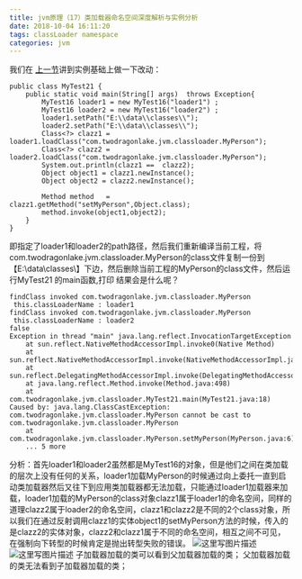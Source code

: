 ```yaml
---
title: jvm原理（17）类加载器命名空间深度解析与实例分析
date: 2018-10-04 16:11:20
tags: classLoader namespace
categories: jvm
---
```


我们在 [上一节](https://blog.csdn.net/wzq6578702/article/details/79829341)讲到实例基础上做一下改动：

```
public class MyTest21 {
    public static void main(String[] args)  throws Exception{
        MyTest16 loader1 = new MyTest16("loader1") ;
        MyTest16 loader2 = new MyTest16("loader2") ;
        loader1.setPath("E:\\data\\classes\\");
        loader2.setPath("E:\\data\\classes\\");
        Class<?> clazz1 = loader1.loadClass("com.twodragonlake.jvm.classloader.MyPerson");
        Class<?> clazz2 = loader2.loadClass("com.twodragonlake.jvm.classloader.MyPerson");
        System.out.println(clazz1 ==  clazz2);
        Object object1 = clazz1.newInstance();
        Object object2 = clazz2.newInstance();

        Method method   = clazz1.getMethod("setMyPerson",Object.class);
        method.invoke(object1,object2);
    }
}
```
即指定了loader1和loader2的path路径，然后我们重新编译当前工程，将com.twodragonlake.jvm.classloader.MyPerson的class文件复制一份到【E:\\data\\classes\\】下边，然后删除当前工程的MyPerson的class文件，然后运行MyTest21 的main函数,打印 结果会是什么呢？

```
findClass invoked com.twodragonlake.jvm.classloader.MyPerson
 this.classLoaderName : loader1
findClass invoked com.twodragonlake.jvm.classloader.MyPerson
 this.classLoaderName : loader2
false
Exception in thread "main" java.lang.reflect.InvocationTargetException
	at sun.reflect.NativeMethodAccessorImpl.invoke0(Native Method)
	at sun.reflect.NativeMethodAccessorImpl.invoke(NativeMethodAccessorImpl.java:62)
	at sun.reflect.DelegatingMethodAccessorImpl.invoke(DelegatingMethodAccessorImpl.java:43)
	at java.lang.reflect.Method.invoke(Method.java:498)
	at com.twodragonlake.jvm.classloader.MyTest21.main(MyTest21.java:18)
Caused by: java.lang.ClassCastException: com.twodragonlake.jvm.classloader.MyPerson cannot be cast to com.twodragonlake.jvm.classloader.MyPerson
	at com.twodragonlake.jvm.classloader.MyPerson.setMyPerson(MyPerson.java:6)
	... 5 more
```
分析：首先loader1和loader2虽然都是MyTest16的对象，但是他们之间在类加载的层次上没有任何的关系，loader1加载MyPerson的时候通过向上委托一直到启动类加载器然后又往下到应用类加载器都无法加载，只能通过loader1加载器来加载，loader1加载的MyPerson的class对象clazz1属于loader1的命名空间，同样的道理clazz2属于loader2的命名空间，clazz1和clazz2是不同的2个class对象，所以我们在通过反射调用clazz1的实体object1的setMyPerson方法的时候，传入的是clazz2的实体对象，clazz2和clazz1属于不同的命名空间，相互之间不可见，在强制向下转型的时候肯定是抛出转型失败的错误。
![这里写图片描述](20180406153748449.png)
![这里写图片描述](20180406153811702.png)
子加载器加载的类可以看到父加载器加载的类；
父加载器加载的类无法看到子加载器加载的类；
